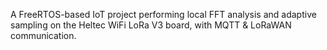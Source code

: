 A FreeRTOS-based IoT project performing local FFT analysis and adaptive sampling on the Heltec WiFi LoRa V3 board, with MQTT & LoRaWAN communication.
